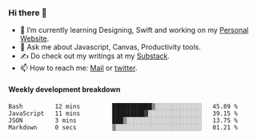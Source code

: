 ### Hi there 👋

- 🌱 I’m currently learning Designing, Swift and working on my [Personal Website](https://kvaishak.com/).
- 💬 Ask me about Javascript, Canvas,  Productivity tools. 
- :writing_hand: Do check out my writings at my [Substack](https://kvaishak.substack.com/).
- 📫 How to reach me: [Mail](mailto:vaishak.kaippanchery@gmail.com) or [twitter](https://twitter.com/kvaishack).


#### Weekly development breakdown

<!--START_SECTION:waka-->

```text
Bash         12 mins         ███████████▒░░░░░░░░░░░░░   45.89 %
JavaScript   11 mins         █████████▓░░░░░░░░░░░░░░░   39.15 %
JSON         3 mins          ███▒░░░░░░░░░░░░░░░░░░░░░   13.75 %
Markdown     0 secs          ▒░░░░░░░░░░░░░░░░░░░░░░░░   01.21 %
```

<!--END_SECTION:waka-->
